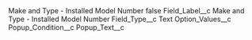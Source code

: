 <?xml version="1.0" encoding="UTF-8"?>
<CustomMetadata xmlns="http://soap.sforce.com/2006/04/metadata" xmlns:xsi="http://www.w3.org/2001/XMLSchema-instance" xmlns:xsd="http://www.w3.org/2001/XMLSchema">
    <label>Make and Type - Installed Model Number</label>
    <protected>false</protected>
    <values>
        <field>Field_Label__c</field>
        <value xsi:type="xsd:string">Make and Type - Installed Model Number</value>
    </values>
    <values>
        <field>Field_Type__c</field>
        <value xsi:type="xsd:string">Text</value>
    </values>
    <values>
        <field>Option_Values__c</field>
        <value xsi:nil="true"/>
    </values>
    <values>
        <field>Popup_Condition__c</field>
        <value xsi:nil="true"/>
    </values>
    <values>
        <field>Popup_Text__c</field>
        <value xsi:nil="true"/>
    </values>
</CustomMetadata>
